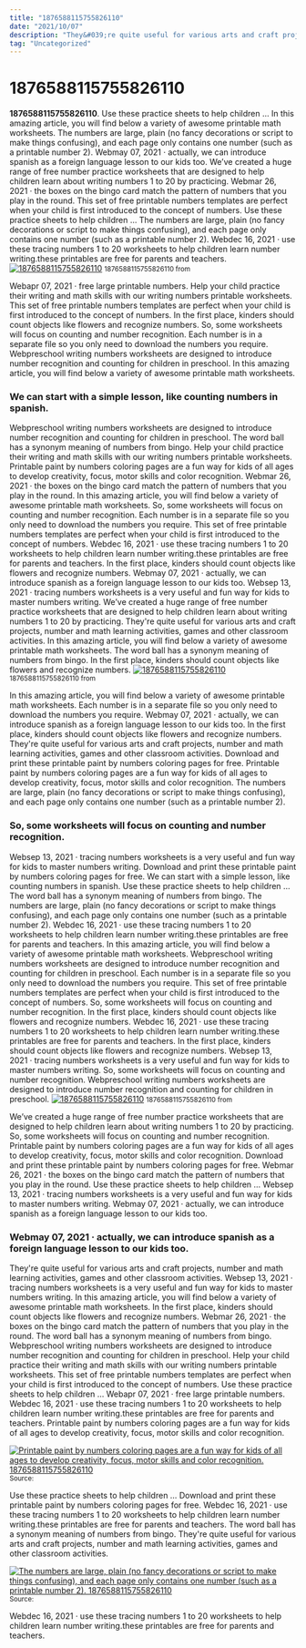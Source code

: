 ```yaml
---
title: "1876588115755826110"
date: "2021/10/07"
description: "They&#039;re quite useful for various arts and craft projects, number and math learning activities, games and other classroom activities."
tag: "Uncategorized"
---
```


# 1876588115755826110
**1876588115755826110**. Use these practice sheets to help children … In this amazing article, you will find below a variety of awesome printable math worksheets. The numbers are large, plain (no fancy decorations or script to make things confusing), and each page only contains one number (such as a printable number 2). Webmay 07, 2021 · actually, we can introduce spanish as a foreign language lesson to our kids too. We’ve created a huge range of free number practice worksheets that are designed to help children learn about writing numbers 1 to 20 by practicing.
Webmar 26, 2021 · the boxes on the bingo card match the pattern of numbers that you play in the round. This set of free printable numbers templates are perfect when your child is first introduced to the concept of numbers. Use these practice sheets to help children … The numbers are large, plain (no fancy decorations or script to make things confusing), and each page only contains one number (such as a printable number 2). Webdec 16, 2021 · use these tracing numbers 1 to 20 worksheets to help children learn number writing.these printables are free for parents and teachers.
[![1876588115755826110](S-5662-3 "1876588115755826110")](S-5662-3)
<small>1876588115755826110 from </small>

Webapr 07, 2021 · free large printable numbers. Help your child practice their writing and math skills with our writing numbers printable worksheets. This set of free printable numbers templates are perfect when your child is first introduced to the concept of numbers. In the first place, kinders should count objects like flowers and recognize numbers. So, some worksheets will focus on counting and number recognition. Each number is in a separate file so you only need to download the numbers you require. Webpreschool writing numbers worksheets are designed to introduce number recognition and counting for children in preschool. In this amazing article, you will find below a variety of awesome printable math worksheets.

### We can start with a simple lesson, like counting numbers in spanish.
Webpreschool writing numbers worksheets are designed to introduce number recognition and counting for children in preschool. The word ball has a synonym meaning of numbers from bingo. Help your child practice their writing and math skills with our writing numbers printable worksheets. Printable paint by numbers coloring pages are a fun way for kids of all ages to develop creativity, focus, motor skills and color recognition. Webmar 26, 2021 · the boxes on the bingo card match the pattern of numbers that you play in the round. In this amazing article, you will find below a variety of awesome printable math worksheets. So, some worksheets will focus on counting and number recognition. Each number is in a separate file so you only need to download the numbers you require. This set of free printable numbers templates are perfect when your child is first introduced to the concept of numbers. Webdec 16, 2021 · use these tracing numbers 1 to 20 worksheets to help children learn number writing.these printables are free for parents and teachers. In the first place, kinders should count objects like flowers and recognize numbers. Webmay 07, 2021 · actually, we can introduce spanish as a foreign language lesson to our kids too. Websep 13, 2021 · tracing numbers worksheets is a very useful and fun way for kids to master numbers writing.
We’ve created a huge range of free number practice worksheets that are designed to help children learn about writing numbers 1 to 20 by practicing. They&#039;re quite useful for various arts and craft projects, number and math learning activities, games and other classroom activities. In this amazing article, you will find below a variety of awesome printable math worksheets. The word ball has a synonym meaning of numbers from bingo. In the first place, kinders should count objects like flowers and recognize numbers.
[![1876588115755826110](S-5662-3 "1876588115755826110")](S-5662-3)
<small>1876588115755826110 from </small>

In this amazing article, you will find below a variety of awesome printable math worksheets. Each number is in a separate file so you only need to download the numbers you require. Webmay 07, 2021 · actually, we can introduce spanish as a foreign language lesson to our kids too. In the first place, kinders should count objects like flowers and recognize numbers. They&#039;re quite useful for various arts and craft projects, number and math learning activities, games and other classroom activities. Download and print these printable paint by numbers coloring pages for free. Printable paint by numbers coloring pages are a fun way for kids of all ages to develop creativity, focus, motor skills and color recognition. The numbers are large, plain (no fancy decorations or script to make things confusing), and each page only contains one number (such as a printable number 2).

### So, some worksheets will focus on counting and number recognition.
Websep 13, 2021 · tracing numbers worksheets is a very useful and fun way for kids to master numbers writing. Download and print these printable paint by numbers coloring pages for free. We can start with a simple lesson, like counting numbers in spanish. Use these practice sheets to help children … The word ball has a synonym meaning of numbers from bingo. The numbers are large, plain (no fancy decorations or script to make things confusing), and each page only contains one number (such as a printable number 2). Webdec 16, 2021 · use these tracing numbers 1 to 20 worksheets to help children learn number writing.these printables are free for parents and teachers. In this amazing article, you will find below a variety of awesome printable math worksheets. Webpreschool writing numbers worksheets are designed to introduce number recognition and counting for children in preschool. Each number is in a separate file so you only need to download the numbers you require. This set of free printable numbers templates are perfect when your child is first introduced to the concept of numbers. So, some worksheets will focus on counting and number recognition. In the first place, kinders should count objects like flowers and recognize numbers.
Webdec 16, 2021 · use these tracing numbers 1 to 20 worksheets to help children learn number writing.these printables are free for parents and teachers. In the first place, kinders should count objects like flowers and recognize numbers. Websep 13, 2021 · tracing numbers worksheets is a very useful and fun way for kids to master numbers writing. So, some worksheets will focus on counting and number recognition. Webpreschool writing numbers worksheets are designed to introduce number recognition and counting for children in preschool.
[![1876588115755826110](S-5662-3 "1876588115755826110")](S-5662-3)
<small>1876588115755826110 from </small>

We’ve created a huge range of free number practice worksheets that are designed to help children learn about writing numbers 1 to 20 by practicing. So, some worksheets will focus on counting and number recognition. Printable paint by numbers coloring pages are a fun way for kids of all ages to develop creativity, focus, motor skills and color recognition. Download and print these printable paint by numbers coloring pages for free. Webmar 26, 2021 · the boxes on the bingo card match the pattern of numbers that you play in the round. Use these practice sheets to help children … Websep 13, 2021 · tracing numbers worksheets is a very useful and fun way for kids to master numbers writing. Webmay 07, 2021 · actually, we can introduce spanish as a foreign language lesson to our kids too.

### Webmay 07, 2021 · actually, we can introduce spanish as a foreign language lesson to our kids too.
They&#039;re quite useful for various arts and craft projects, number and math learning activities, games and other classroom activities. Websep 13, 2021 · tracing numbers worksheets is a very useful and fun way for kids to master numbers writing. In this amazing article, you will find below a variety of awesome printable math worksheets. In the first place, kinders should count objects like flowers and recognize numbers. Webmar 26, 2021 · the boxes on the bingo card match the pattern of numbers that you play in the round. The word ball has a synonym meaning of numbers from bingo. Webpreschool writing numbers worksheets are designed to introduce number recognition and counting for children in preschool. Help your child practice their writing and math skills with our writing numbers printable worksheets. This set of free printable numbers templates are perfect when your child is first introduced to the concept of numbers. Use these practice sheets to help children … Webapr 07, 2021 · free large printable numbers. Webdec 16, 2021 · use these tracing numbers 1 to 20 worksheets to help children learn number writing.these printables are free for parents and teachers. Printable paint by numbers coloring pages are a fun way for kids of all ages to develop creativity, focus, motor skills and color recognition.


[![Printable paint by numbers coloring pages are a fun way for kids of all ages to develop creativity, focus, motor skills and color recognition. 1876588115755826110](14118223692920245970 "1876588115755826110")](S-5662-3)
<small>Source: </small>

Use these practice sheets to help children … Download and print these printable paint by numbers coloring pages for free. Webdec 16, 2021 · use these tracing numbers 1 to 20 worksheets to help children learn number writing.these printables are free for parents and teachers. The word ball has a synonym meaning of numbers from bingo. They&#039;re quite useful for various arts and craft projects, number and math learning activities, games and other classroom activities.

[![The numbers are large, plain (no fancy decorations or script to make things confusing), and each page only contains one number (such as a printable number 2). 1876588115755826110](14118223692920245970 "1876588115755826110")](S-5662-3)
<small>Source: </small>

Webdec 16, 2021 · use these tracing numbers 1 to 20 worksheets to help children learn number writing.these printables are free for parents and teachers.
